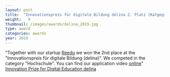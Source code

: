 ```yaml
---
layout: post
title:  "Innovationspreis für digitale Bildung delina 2. Platz (Katgegroie: Hochschule)"
weight:   9
thumbnail: /images/awards/delina_2019.jpg
type: award
categories: awards
year: 2019
---
```

"Together with our startup [Reedu](https://reedu.de/) we won the 2nd place at the "Innovationspreis für digitale Bildung (delina)". We competed in the category "Hochschule". You can find our application video [online](https://www.youtube.com/watch?v=98bHBH4WApI)"
<br><a href="https://www.learntec.de/de/programm/uebersicht-rahmenprogramm/preisverleihungen/">Innovation Prize for Digital Education delina</a>
